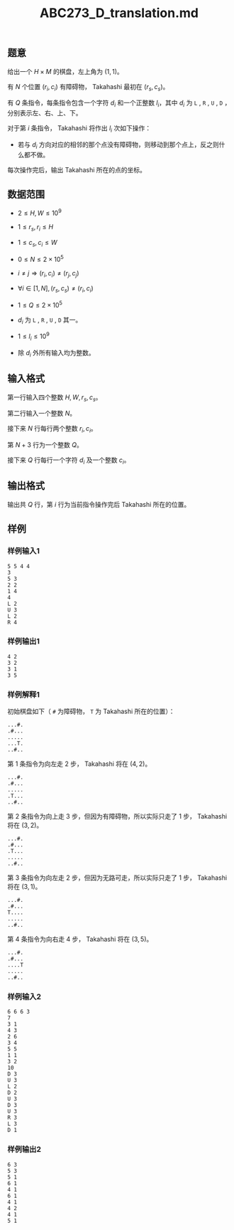 ﻿---
title: "ABC273_D_translation.md"
tags: []
author: ""
created: ""
---

## 题意

给出一个 $H \times M$ 的棋盘，左上角为 $(1,1)$。

有 $N$ 个位置 $(r_i,c_i)$ 有障碍物， Takahashi 最初在 $(r_s,c_s)$。

有 $Q$ 条指令，每条指令包含一个字符 $d_i$ 和一个正整数 $l_i$，其中 $d_i$ 为 `L` , `R` , `U` , `D` ，分别表示左、右、上、下。

对于第 $i$ 条指令， Takahashi 将作出 $l_i$ 次如下操作：

- 若与 $d_i$ 方向对应的相邻的那个点没有障碍物，则移动到那个点上，反之则什么都不做。

每次操作完后，输出 Takahashi 所在的点的坐标。

## 数据范围

- $2 \leq H,W \leq 10^9$

- $1 \leq r_s,r_i \leq H$

- $1 \leq c_s,c_i \leq W$

- $0 \leq N \leq 2 \times 10^5$

- $i \neq j \Rightarrow (r_i,c_i) \neq (r_j,c_j)$

- $\forall i \in {[1,N]},(r_s,c_s) \neq (r_i,c_i)$

- $1 \leq Q \leq 2 \times 10^5$

- $d_i$ 为 `L` , `R` , `U` , `D` 其一。

- $1 \leq l_i \leq 10^9$

- 除 $d_i$ 外所有输入均为整数。

## 输入格式

第一行输入四个整数 $H,W,r_s,c_s$。

第二行输入一个整数 $N$。

接下来 $N$ 行每行两个整数 $r_i,c_i$。

第 $N+3$ 行为一个整数 $Q$。

接下来 $Q$ 行每行一个字符 $d_i$ 及一个整数 $c_i$。

## 输出格式

输出共 $Q$ 行，第 $i$ 行为当前指令操作完后 Takahashi 所在的位置。

## 样例

### 样例输入1

```
5 5 4 4
3
5 3
2 2
1 4
4
L 2
U 3
L 2
R 4
```

### 样例输出1

```
4 2
3 2
3 1
3 5
```

### 样例解释1

初始棋盘如下（ `#` 为障碍物， `T` 为 Takahashi 所在的位置）：

```
...#.
.#...
.....
...T.
..#..
```

第 $1$ 条指令为向左走 $2$ 步， Takahashi 将在 $(4,2)$。

```
...#.
.#...
.....
.T...
..#..
```

第 $2$ 条指令为向上走 $3$ 步，但因为有障碍物，所以实际只走了 $1$ 步， Takahashi 将在 $(3,2)$。

```
...#.
.#...
.T...
.....
..#..
```

第 $3$ 条指令为向左走 $2$ 步，但因为无路可走，所以实际只走了 $1$ 步， Takahashi 将在 $(3,1)$。

```
...#.
.#...
T....
.....
..#..
```

第 $4$ 条指令为向右走 $4$ 步， Takahashi 将在 $(3,5)$。

```
...#.
.#...
....T
.....
..#..
```

### 样例输入2

```
6 6 6 3
7
3 1
4 3
2 6
3 4
5 5
1 1
3 2
10
D 3
U 3
L 2
D 2
U 3
D 3
U 3
R 3
L 3
D 1
```

### 样例输出2

```
6 3
5 3
5 1
6 1
4 1
6 1
4 1
4 2
4 1
5 1
```

